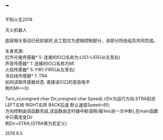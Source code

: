 # -
不知火无2019

灭火机器人

底层相关驱动已经封装好,此工程仅为逻辑控制部分，该部分将由组员共同完成。

车身资源:  
红外光电传感器* 5:   连接的IO口名称为:LIG1-LIG5(从左至右)  
声音传感器* 1:       连接的IO口名称为MI  
火焰传感器* 5:       FIR1-FIR5(从左至右)  
寻白线传感器* 1:     TRA  
如何读取传感器状态:   直接读IO口的高低电平  
例if(MI==0)  

Turn_x(unsigned char Dir,unsigned char Speed) //Dir为运行方向:STRA前进 LEFT左转 RIGHT右转 BACK后退 默认速度Speed=60;  
方向控制由该函数完成,该函数由定时器中断调用(每1ms进一次中断),在main函数中只需改变Dir  
例Dir=STRA;(STRA等为宏定义)  

2019.9.5  



